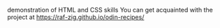 demonstration of HTML and CSS skills
You can get acquainted with the project at https://raf-zig.github.io/odin-recipes/
